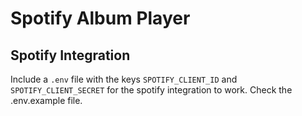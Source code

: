 # Spotify Album Player

## Spotify Integration

Include a `.env` file with the keys `SPOTIFY_CLIENT_ID` and `SPOTIFY_CLIENT_SECRET` for the spotify integration to work. Check the .env.example file.